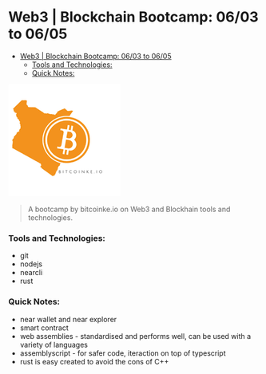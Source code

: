 # Web3 | Blockchain Bootcamp: 06/03 to 06/05

<!-- table of content -->
- [Web3 | Blockchain Bootcamp: 06/03 to 06/05](#web3--blockchain-bootcamp-0603-to-0605)
    - [Tools and Technologies:](#tools-and-technologies)
    - [Quick Notes:](#quick-notes)

![bitke logo](./download.png)

>A bootcamp by bitcoinke.io on Web3 and Blockhain tools and technologies.

### Tools and Technologies:

- git
- nodejs
- nearcli
- rust

### Quick Notes:

- near wallet and near explorer
- smart contract
- web assemblies - standardised and performs well, can be used with a variety of languages
- assemblyscript - for safer code, iteraction on top of typescript
- rust is easy created to avoid the cons of C++

